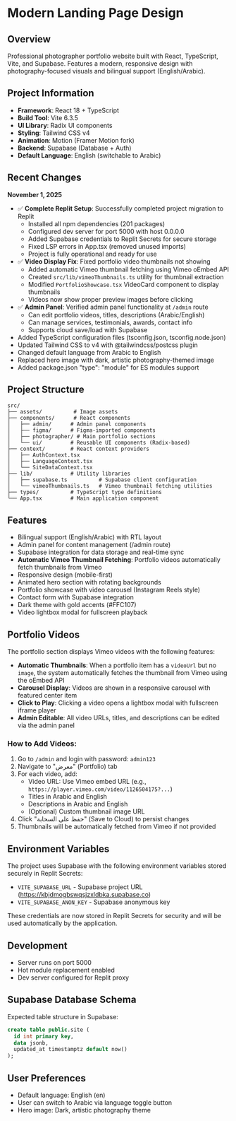 # Modern Landing Page Design

## Overview
Professional photographer portfolio website built with React, TypeScript, Vite, and Supabase. Features a modern, responsive design with photography-focused visuals and bilingual support (English/Arabic).

## Project Information
- **Framework**: React 18 + TypeScript
- **Build Tool**: Vite 6.3.5
- **UI Library**: Radix UI components
- **Styling**: Tailwind CSS v4
- **Animation**: Motion (Framer Motion fork)
- **Backend**: Supabase (Database + Auth)
- **Default Language**: English (switchable to Arabic)

## Recent Changes
**November 1, 2025**
- ✅ **Complete Replit Setup**: Successfully completed project migration to Replit
  - Installed all npm dependencies (201 packages)
  - Configured dev server for port 5000 with host 0.0.0.0
  - Added Supabase credentials to Replit Secrets for secure storage
  - Fixed LSP errors in App.tsx (removed unused imports)
  - Project is fully operational and ready for use
- ✅ **Video Display Fix**: Fixed portfolio video thumbnails not showing
  - Added automatic Vimeo thumbnail fetching using Vimeo oEmbed API
  - Created `src/lib/vimeoThumbnails.ts` utility for thumbnail extraction
  - Modified `PortfolioShowcase.tsx` VideoCard component to display thumbnails
  - Videos now show proper preview images before clicking
- ✅ **Admin Panel**: Verified admin panel functionality at `/admin` route
  - Can edit portfolio videos, titles, descriptions (Arabic/English)
  - Can manage services, testimonials, awards, contact info
  - Supports cloud save/load with Supabase
- Added TypeScript configuration files (tsconfig.json, tsconfig.node.json)
- Updated Tailwind CSS to v4 with @tailwindcss/postcss plugin
- Changed default language from Arabic to English
- Replaced hero image with dark, artistic photography-themed image
- Added package.json "type": "module" for ES modules support

## Project Structure
```
src/
├── assets/          # Image assets
├── components/      # React components
│   ├── admin/      # Admin panel components
│   ├── figma/      # Figma-imported components
│   ├── photographer/ # Main portfolio sections
│   └── ui/         # Reusable UI components (Radix-based)
├── context/        # React context providers
│   ├── AuthContext.tsx
│   ├── LanguageContext.tsx
│   └── SiteDataContext.tsx
├── lib/            # Utility libraries
│   ├── supabase.ts          # Supabase client configuration
│   └── vimeoThumbnails.ts   # Vimeo thumbnail fetching utilities
├── types/          # TypeScript type definitions
└── App.tsx         # Main application component
```

## Features
- Bilingual support (English/Arabic) with RTL layout
- Admin panel for content management (/admin route)
- Supabase integration for data storage and real-time sync
- **Automatic Vimeo Thumbnail Fetching**: Portfolio videos automatically fetch thumbnails from Vimeo
- Responsive design (mobile-first)
- Animated hero section with rotating backgrounds
- Portfolio showcase with video carousel (Instagram Reels style)
- Contact form with Supabase integration
- Dark theme with gold accents (#FFC107)
- Video lightbox modal for fullscreen playback

## Portfolio Videos
The portfolio section displays Vimeo videos with the following features:
- **Automatic Thumbnails**: When a portfolio item has a `videoUrl` but no `image`, the system automatically fetches the thumbnail from Vimeo using the oEmbed API
- **Carousel Display**: Videos are shown in a responsive carousel with featured center item
- **Click to Play**: Clicking a video opens a lightbox modal with fullscreen iframe player
- **Admin Editable**: All video URLs, titles, and descriptions can be edited via the admin panel

### How to Add Videos:
1. Go to `/admin` and login with password: `admin123`
2. Navigate to "معرض" (Portfolio) tab
3. For each video, add:
   - Video URL: Use Vimeo embed URL (e.g., `https://player.vimeo.com/video/1126504175?...`)
   - Titles in Arabic and English
   - Descriptions in Arabic and English
   - (Optional) Custom thumbnail image URL
4. Click "حفظ على السحابة" (Save to Cloud) to persist changes
5. Thumbnails will be automatically fetched from Vimeo if not provided

## Environment Variables
The project uses Supabase with the following environment variables stored securely in Replit Secrets:
- `VITE_SUPABASE_URL` - Supabase project URL (https://kbjdmogbswqsjzxldbka.supabase.co)
- `VITE_SUPABASE_ANON_KEY` - Supabase anonymous key

These credentials are now stored in Replit Secrets for security and will be used automatically by the application.

## Development
- Server runs on port 5000
- Hot module replacement enabled
- Dev server configured for Replit proxy

## Supabase Database Schema
Expected table structure in Supabase:
```sql
create table public.site (
  id int primary key,
  data jsonb,
  updated_at timestamptz default now()
);
```

## User Preferences
- Default language: English (en)
- User can switch to Arabic via language toggle button
- Hero image: Dark, artistic photography theme
